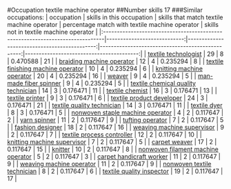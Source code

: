 #Occupation textile machine operator
##Number skills 17
###Similar occupations:
| occupation                                                                    |   skills in this occupation |   skills that match textile machine operator |   percentage match with textile machine operator |   skills not in textile machine operator |
|:------------------------------------------------------------------------------|----------------------------:|---------------------------------------------:|-------------------------------------------------:|-----------------------------------------:|
| [textile technologist](textile_technologist.md)                               |                          29 |                                            8 |                                         0.470588 |                                       21 |
| [braiding machine operator](braiding_machine_operator.md)                     |                          12 |                                            4 |                                         0.235294 |                                        8 |
| [textile finishing machine operator](textile_finishing_machine_operator.md)   |                          10 |                                            4 |                                         0.235294 |                                        6 |
| [knitting machine operator](knitting_machine_operator.md)                     |                          20 |                                            4 |                                         0.235294 |                                       16 |
| [weaver](weaver.md)                                                           |                           9 |                                            4 |                                         0.235294 |                                        5 |
| [man-made fiber spinner](man-made_fiber_spinner.md)                           |                           9 |                                            4 |                                         0.235294 |                                        5 |
| [textile chemical quality technician](textile_chemical_quality_technician.md) |                          14 |                                            3 |                                         0.176471 |                                       11 |
| [textile chemist](textile_chemist.md)                                         |                          16 |                                            3 |                                         0.176471 |                                       13 |
| [textile printer](textile_printer.md)                                         |                           9 |                                            3 |                                         0.176471 |                                        6 |
| [textile product developer](textile_product_developer.md)                     |                          24 |                                            3 |                                         0.176471 |                                       21 |
| [textile quality technician](textile_quality_technician.md)                   |                          14 |                                            3 |                                         0.176471 |                                       11 |
| [textile dyer](textile_dyer.md)                                               |                           8 |                                            3 |                                         0.176471 |                                        5 |
| [nonwoven staple machine operator](nonwoven_staple_machine_operator.md)       |                           4 |                                            2 |                                         0.117647 |                                        2 |
| [yarn spinner](yarn_spinner.md)                                               |                          11 |                                            2 |                                         0.117647 |                                        9 |
| [tufting operator](tufting_operator.md)                                       |                           7 |                                            2 |                                         0.117647 |                                        5 |
| [fashion designer](fashion_designer.md)                                       |                          18 |                                            2 |                                         0.117647 |                                       16 |
| [weaving machine supervisor](weaving_machine_supervisor.md)                   |                           9 |                                            2 |                                         0.117647 |                                        7 |
| [textile process controller](textile_process_controller.md)                   |                          12 |                                            2 |                                         0.117647 |                                       10 |
| [knitting machine supervisor](knitting_machine_supervisor.md)                 |                           7 |                                            2 |                                         0.117647 |                                        5 |
| [carpet weaver](carpet_weaver.md)                                             |                          17 |                                            2 |                                         0.117647 |                                       15 |
| [knitter](knitter.md)                                                         |                          10 |                                            2 |                                         0.117647 |                                        8 |
| [nonwoven filament machine operator](nonwoven_filament_machine_operator.md)   |                           5 |                                            2 |                                         0.117647 |                                        3 |
| [carpet handicraft worker](carpet_handicraft_worker.md)                       |                          11 |                                            2 |                                         0.117647 |                                        9 |
| [weaving machine operator](weaving_machine_operator.md)                       |                          11 |                                            2 |                                         0.117647 |                                        9 |
| [nonwoven  textile technician](nonwoven__textile_technician.md)               |                           8 |                                            2 |                                         0.117647 |                                        6 |
| [textile quality inspector](textile_quality_inspector.md)                     |                          19 |                                            2 |                                         0.117647 |                                       17 |
